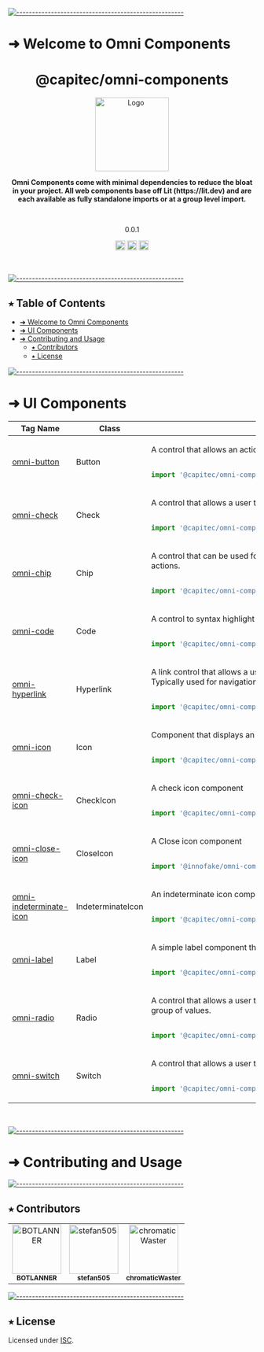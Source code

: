 <!-- ⚠️ This README has been generated from the file(s) "blueprint.md" ⚠️-->
[![-----------------------------------------------------](https://raw.githubusercontent.com/andreasbm/readme/master/assets/lines/aqua.png)](#welcome-to-omni-components-)

# ➜ Welcome to Omni Components 
<h1 align="center">@capitec/omni-components</h1>
<p align="center">
  <img src="https://avatars.githubusercontent.com/u/109590421" alt="Logo" width="150" height="auto" />
</p>

<p align="center">
  <b>Omni Components come with minimal dependencies to reduce the bloat in your project. All web components base off Lit (https://lit.dev) and are each available as fully standalone imports or at a group level import.</b></br>
  <sub><sub>
</p>

<br />

<p align="center">0.0.1</p>

<p align="center">
		<a href="https://npmcharts.com/compare/@capitec/omni-components?minimal=true"><img alt="Downloads per month" src="https://img.shields.io/npm/dm/@capitec/omni-components.svg" height="20"/></a>
<a href="https://www.npmjs.com/package/@capitec/omni-components"><img alt="NPM Version" src="https://img.shields.io/npm/v/@capitec/omni-components.svg" height="20"/></a>
<a href="https://github.com/capitec/omni-components/actions/workflows/build.yml"><img alt="Build" src="https://github.com/capitec/omni-components/actions/workflows/build.yml/badge.svg" height="20"/></a>
	</p>


&nbsp;

[![-----------------------------------------------------](https://raw.githubusercontent.com/andreasbm/readme/master/assets/lines/aqua.png)](#table-of-contents)

## ⭑ Table of Contents

* [➜ Welcome to Omni Components ](#-welcome-to-omni-components-)
* [➜ UI Components](#-ui-components)
* [➜ Contributing and Usage](#-contributing-and-usage)
	* [⭑ Contributors](#-contributors)
	* [⭑ License](#-license)
&nbsp;


[![-----------------------------------------------------](https://raw.githubusercontent.com/andreasbm/readme/master/assets/lines/aqua.png)](#ui-components)

# ➜ UI Components
<table><thead><tr><th>Tag Name</th><th>Class</th><th>Description</th></tr></thead><tbody><tr><td>

[omni-button](src/button/README.md)

</td><td>Button</td><td>

A control that allows an action to be executed.


```js
 
import '@capitec/omni-components/button'; 

```

</td></tr><tr><td>

[omni-check](src/check/README.md)

</td><td>Check</td><td>

A control that allows a user to check a value on or off.


```js
 
import '@capitec/omni-components/check'; 

```

</td></tr><tr><td>

[omni-chip](src/chip/README.md)

</td><td>Chip</td><td>

A control that can be used for input, setting attributes, or performing actions.


```js
 
import '@capitec/omni-components/chip'; 

```

</td></tr><tr><td>

[omni-code](src/code/README.md)

</td><td>Code</td><td>

A control to syntax highlight and display source code.


```js
 
import '@capitec/omni-components/code'; 

```

</td></tr><tr><td>

[omni-hyperlink](src/hyperlink/README.md)

</td><td>Hyperlink</td><td>

A link control that allows a user to indicate an action to be executed. Typically used for navigational purposes.


```js
 
import '@capitec/omni-components/hyperlink'; 

```

</td></tr><tr><td>

[omni-icon](src/icon/README.md)

</td><td>Icon</td><td>

Component that displays an icon


```js
 
import '@capitec/omni-components/icon'; 

```

</td></tr><tr><td>

[omni-check-icon](src/icons/README.md)

</td><td>CheckIcon</td><td>

A check icon component


```js
 
import '@capitec/omni-components/icons/Check.icon.js'; 

```

</td></tr><tr><td>

[omni-close-icon](src/icons/README.md)

</td><td>CloseIcon</td><td>

A Close icon component


```js
 
import '@innofake/omni-components/icons/Close.icon.js'; 

```

</td></tr><tr><td>

[omni-indeterminate-icon](src/icons/README.md)

</td><td>IndeterminateIcon</td><td>

An indeterminate icon component


```js
 
import '@capitec/omni-components/icons/Indeterminate.icon.js'; 

```

</td></tr><tr><td>

[omni-label](src/label/README.md)

</td><td>Label</td><td>

A simple label component that renders a styled text string.


```js
 
import '@capitec/omni-components/label'; 

```

</td></tr><tr><td>

[omni-radio](src/radio/README.md)

</td><td>Radio</td><td>

A control that allows a user to select a single value from a small group of values.


```js
 
import '@capitec/omni-components/radio'; 

```

</td></tr><tr><td>

[omni-switch](src/switch/README.md)

</td><td>Switch</td><td>

A control that allows a user to switch a value on or off.


```js
 
import '@capitec/omni-components/switch'; 

```

</td></tr></tbody></table>



&nbsp;

[![-----------------------------------------------------](https://raw.githubusercontent.com/andreasbm/readme/master/assets/lines/aqua.png)](#contributing-and-usage)

# ➜ Contributing and Usage


[![-----------------------------------------------------](https://raw.githubusercontent.com/andreasbm/readme/master/assets/lines/aqua.png)](#contributors)

## ⭑ Contributors

<!-- readme: contributors -start -->
<table>
<tr>
    <td align="center">
        <a href="https://github.com/BOTLANNER">
            <img src="https://avatars.githubusercontent.com/u/16349308?v=4" width="100;" alt="BOTLANNER"/>
            <br />
            <sub><b>BOTLANNER</b></sub>
        </a>
    </td>
    <td align="center">
        <a href="https://github.com/stefan505">
            <img src="https://avatars.githubusercontent.com/u/10812446?v=4" width="100;" alt="stefan505"/>
            <br />
            <sub><b>stefan505</b></sub>
        </a>
    </td>
    <td align="center">
        <a href="https://github.com/chromaticWaster">
            <img src="https://avatars.githubusercontent.com/u/22874454?v=4" width="100;" alt="chromaticWaster"/>
            <br />
            <sub><b>chromaticWaster</b></sub>
        </a>
    </td></tr>
</table>
<!-- readme: contributors -end -->



[![-----------------------------------------------------](https://raw.githubusercontent.com/andreasbm/readme/master/assets/lines/aqua.png)](#license)

## ⭑ License
	
Licensed under [ISC](https://opensource.org/licenses/ISC).